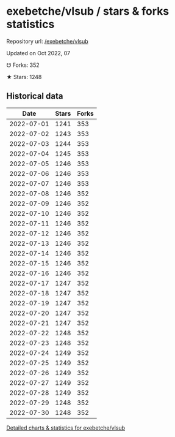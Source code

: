 # exebetche/vlsub / stars & forks statistics

Repository url: [/exebetche/vlsub](https://github.com/exebetche/vlsub)

Updated on Oct 2022, 07

☋ Forks: 352

★ Stars: 1248

## Historical data
| Date | Stars | Forks |
|------|-------|-------|
| 2022-07-01 | 1241 | 353 | 
| 2022-07-02 | 1243 | 353 | 
| 2022-07-03 | 1244 | 353 | 
| 2022-07-04 | 1245 | 353 | 
| 2022-07-05 | 1246 | 353 | 
| 2022-07-06 | 1246 | 353 | 
| 2022-07-07 | 1246 | 353 | 
| 2022-07-08 | 1246 | 352 | 
| 2022-07-09 | 1246 | 352 | 
| 2022-07-10 | 1246 | 352 | 
| 2022-07-11 | 1246 | 352 | 
| 2022-07-12 | 1246 | 352 | 
| 2022-07-13 | 1246 | 352 | 
| 2022-07-14 | 1246 | 352 | 
| 2022-07-15 | 1246 | 352 | 
| 2022-07-16 | 1246 | 352 | 
| 2022-07-17 | 1247 | 352 | 
| 2022-07-18 | 1247 | 352 | 
| 2022-07-19 | 1247 | 352 | 
| 2022-07-20 | 1247 | 352 | 
| 2022-07-21 | 1247 | 352 | 
| 2022-07-22 | 1248 | 352 | 
| 2022-07-23 | 1248 | 352 | 
| 2022-07-24 | 1249 | 352 | 
| 2022-07-25 | 1249 | 352 | 
| 2022-07-26 | 1249 | 352 | 
| 2022-07-27 | 1249 | 352 | 
| 2022-07-28 | 1249 | 352 | 
| 2022-07-29 | 1248 | 352 | 
| 2022-07-30 | 1248 | 352 | 


[Detailed charts & statistics for exebetche/vlsub](https://reviewgithub.com/rep/exebetche/vlsub)
